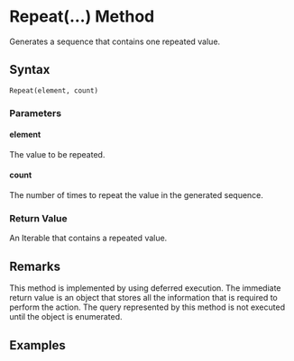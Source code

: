 # Repeat(...) Method
Generates a sequence that contains one repeated value.

## Syntax
```
Repeat(element, count)
```

### Parameters

#### element
The value to be repeated.

#### count
The number of times to repeat the value in the generated sequence.

### Return Value
An Iterable that contains a repeated value.


## Remarks
This method is implemented by using deferred execution. The immediate return value is an object that stores all the information that is required to perform the action. The query represented by this method is not executed until the object is enumerated.


## Examples



